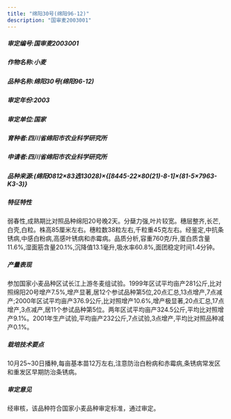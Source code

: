 ```yaml
---
title: "绵阳30号(绵阳96-12)"
description: "国审麦2003001"
---
```

##### 审定编号:国审麦2003001

##### 作物名称:小麦

##### 品种名称:绵阳30号(绵阳96-12)

##### 审定年份:2003

##### 审定单位:国家

##### 育种者:四川省绵阳市农业科学研究所

##### 申请者:四川省绵阳市农业科学研究所

##### 品种来源:(绵阳0812×83选13028)×{[8445-22×80(21)-8-1]×(81-5×7963-K3-3)}

##### 特征特性
弱春性,成熟期比对照品种绵阳20号晚2天。分蘖力强,叶片较宽。穗层整齐,长芒,白壳,白粒。株高85厘米左右。穗粒数38粒左右,千粒重45克左右。经鉴定,中抗条锈病,中感白粉病,高感叶锈病和赤霉病。品质分析,容重760克/升,蛋白质含量11.6%,湿面筋含量20.1%,沉降值13.1毫升,吸水率60.8%,面团稳定时间1.4分钟。

##### 产量表现
参加国家小麦品种区试长江上游冬麦组试验。1999年区试平均亩产281公斤,比对照绵阳20号增产7.5%,增产显著,居12个参试品种第5位,20点汇总,13点增产,7点减产;2000年区试平均亩产376.9公斤,比对照增产10.6%,增产极显著,20点汇总,17点增产,3点减产,居11个参试品种第5位。两年区试平均亩产324.5公斤,平均比对照增产9.1%。2001年生产试验,平均亩产232公斤,7点试验,3点增产,平均比对照品种减产0.1%。

##### 栽培技术要点
10月25~30日播种,每亩基本苗12万左右,注意防治白粉病和赤霉病,条锈病常发区和重发区早期防治条锈病。

##### 审定意见
经审核，该品种符合国家小麦品种审定标准，通过审定。
